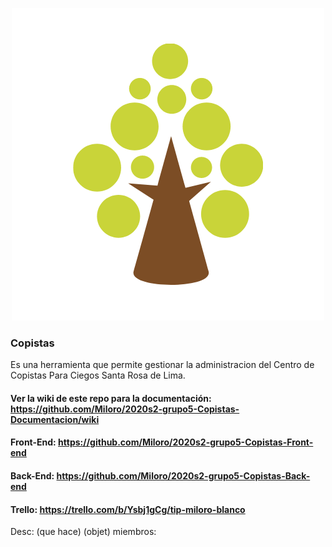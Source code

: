 <p align="center">
  <img src="logo/logo_copistas1.png" />
</p>

### Copistas 

Es una herramienta que permite gestionar la administracion del Centro de Copistas Para Ciegos
Santa Rosa de Lima.

 ####  Ver la wiki de este repo para la documentación: https://github.com/Miloro/2020s2-grupo5-Copistas-Documentacion/wiki
 ####  Front-End: https://github.com/Miloro/2020s2-grupo5-Copistas-Front-end
 ####  Back-End: https://github.com/Miloro/2020s2-grupo5-Copistas-Back-end
 ####  Trello: https://trello.com/b/Ysbj1gCg/tip-miloro-blanco



Desc: (que hace) (objet)
miembros:
       
       

